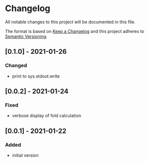 # Changelog
All notable changes to this project will be documented in this file.

The format is based on [Keep a Changelog](http://keepachangelog.com/en/1.0.0/)
and this project adheres to [Semantic Versioning](http://semver.org/spec/v2.0.0.html).

## [0.1.0] - 2021-01-26
### Changed
- print to sys.stdout.write

## [0.0.2] - 2021-01-24
### Fixed
- verbose display of fold calculation

## [0.0.1] - 2021-01-22
### Added
- initial version

